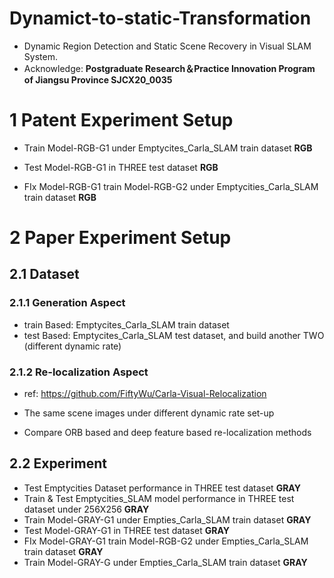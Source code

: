# Dynamict-to-static-Transformation
* Dynamic Region Detection and Static Scene Recovery in Visual SLAM System.
* Acknowledge: **Postgraduate Research＆Practice Innovation Program of Jiangsu Province SJCX20_0035**

# 1 Patent Experiment Setup

- Train Model-RGB-G1 under Emptycites_Carla_SLAM train dataset **RGB**
- Test Model-RGB-G1 in THREE test dataset **RGB**

- FIx Model-RGB-G1 train Model-RGB-G2 under Emptycities_Carla_SLAM train dataset **RGB**



# 2 Paper Experiment Setup

## 2.1 Dataset

### 2.1.1 Generation Aspect

- train Based: Emptycites_Carla_SLAM train dataset
- test Based: Emptycites_Carla_SLAM test dataset, and build another TWO (different dynamic rate)

### 2.1.2 Re-localization Aspect

- ref: https://github.com/FiftyWu/Carla-Visual-Relocalization

- The same scene images under different dynamic rate set-up

- Compare ORB based and deep feature based re-localization methods

## 2.2 Experiment

- Test Emptycities Dataset performance in THREE test dataset **GRAY**
- Train & Test Emptycities_SLAM model performance in THREE test dataset under 256X256 **GRAY**
- Train Model-GRAY-G1 under Empties_Carla_SLAM train dataset **GRAY**
- Test Model-GRAY-G1 in THREE test dataset **GRAY**
- FIx Model-GRAY-G1 train Model-RGB-G2 under Empties_Carla_SLAM train dataset **GRAY** 
- Train Model-GRAY-G under Empties_Carla_SLAM train dataset **GRAY**


